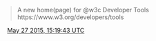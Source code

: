 > A new home\(page\) for @w3c Developer Tools https://www\.w3\.org/developers/tools

<img src="../media/tweet.ico" width="12" /> [May 27 2015, 15:19:43 UTC](https://twitter.com/w3cdevs/status/603581355172229122)